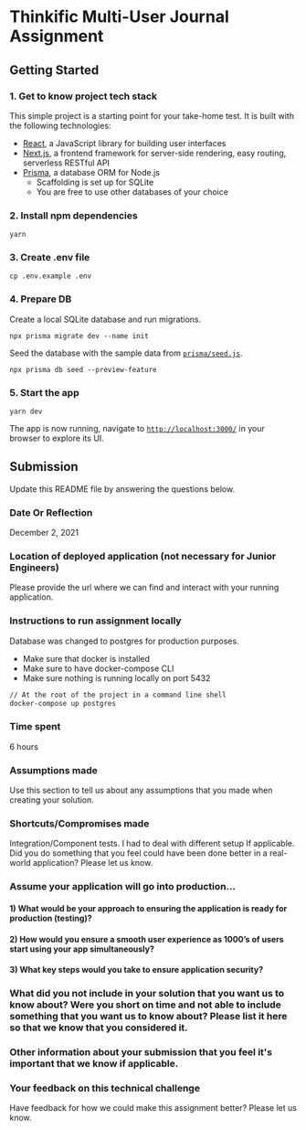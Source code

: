 # Thinkific Multi-User Journal Assignment

## Getting Started

### 1. Get to know project tech stack

This simple project is a starting point for your take-home test. It is built with the following technologies:

- [React](https://reactjs.org/), a JavaScript library for building user interfaces
- [Next.js](https://nextjs.org/), a frontend framework for server-side rendering, easy routing, serverless RESTful API
- [Prisma](https://www.prisma.io/), a database ORM for Node.js
  - Scaffolding is set up for SQLite
  - You are free to use other databases of your choice

### 2. Install npm dependencies

```
yarn
```

### 3. Create .env file

```
cp .env.example .env
```

### 4. Prepare DB

Create a local SQLite database and run migrations.

```
npx prisma migrate dev --name init
```

Seed the database with the sample data from [`prisma/seed.js`](./prisma/seed.js).

```
npx prisma db seed --preview-feature
```

### 5. Start the app

```
yarn dev
```

The app is now running, navigate to [`http://localhost:3000/`](http://localhost:3000/) in your browser to explore its UI.

## Submission

Update this README file by answering the questions below.

### Date Or Reflection

December 2, 2021

### Location of deployed application (not necessary for Junior Engineers)

Please provide the url where we can find and interact with your running application.

### Instructions to run assignment locally

Database was changed to postgres for production purposes.
 * Make sure that docker is installed
 * Make sure to have docker-compose CLI
 * Make sure nothing is running locally on port 5432
```zsh 
// At the root of the project in a command line shell
docker-compose up postgres
```

### Time spent

6 hours

### Assumptions made

Use this section to tell us about any assumptions that you made when creating your solution.

### Shortcuts/Compromises made

Integration/Component tests. I had to deal with different setup
If applicable. Did you do something that you feel could have been done better in a real-world application? Please let us know.

### Assume your application will go into production...

#### 1) What would be your approach to ensuring the application is ready for production (testing)?

#### 2) How would you ensure a smooth user experience as 1000’s of users start using your app simultaneously?

#### 3) What key steps would you take to ensure application security?

### What did you not include in your solution that you want us to know about? Were you short on time and not able to include something that you want us to know about? Please list it here so that we know that you considered it.

### Other information about your submission that you feel it's important that we know if applicable.

### Your feedback on this technical challenge

Have feedback for how we could make this assignment better? Please let us know.

